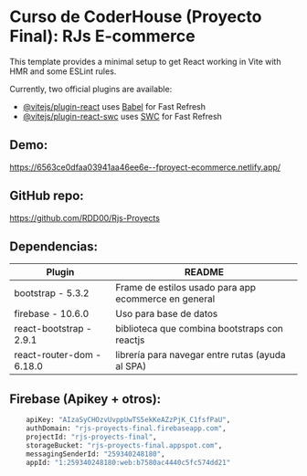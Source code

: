 # Curso de CoderHouse (Proyecto Final): RJs E-commerce

This template provides a minimal setup to get React working in Vite with HMR and some ESLint rules.

Currently, two official plugins are available:

- [@vitejs/plugin-react](https://github.com/vitejs/vite-plugin-react/blob/main/packages/plugin-react/README.md) uses [Babel](https://babeljs.io/) for Fast Refresh
- [@vitejs/plugin-react-swc](https://github.com/vitejs/vite-plugin-react-swc) uses [SWC](https://swc.rs/) for Fast Refresh

## Demo:
https://6563ce0dfaa03941aa46ee6e--fproyect-ecommerce.netlify.app/

## GitHub repo: 
https://github.com/RDD00/Rjs-Proyects

## Dependencias:
| Plugin | README |
| ------ | ------ |
| bootstrap - 5.3.2 | Frame de estilos usado para app ecommerce en general |
| firebase - 10.6.0 | Uso para base de datos |
| react-bootstrap - 2.9.1 | biblioteca que combina bootstraps con reactjs |
| react-router-dom - 6.18.0 | librería para navegar entre rutas (ayuda al SPA) |

## Firebase (Apikey + otros):
```sh
    apiKey: "AIzaSyCHOzvUvppUwTS5ekKeAZzPjK_C1fsfPaU",
    authDomain: "rjs-proyects-final.firebaseapp.com",
    projectId: "rjs-proyects-final",
    storageBucket: "rjs-proyects-final.appspot.com",
    messagingSenderId: "259340248180",
    appId: "1:259340248180:web:b7580ac4440c5fc574dd21"
```
